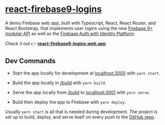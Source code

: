 # [react-firebase9-logins](https://react-firebase9-logins.web.app)

A demo Firebase web app, built with Typescript, React, React Router, and React Bootstrap, that implements user logins
using the new [Firebase 9+ modular API](https://firebase.google.com/docs/web/modular-upgrade) as well as the [Firebase
Auth with Identity
Platform](https://firebase.google.com/docs/auth?hl=en&authuser=1&_gl=1*1oolcop*_ga*Mjk1NzA5MjQ0LjE2ODMwODA2MTY.*_ga_CW55HF8NVT*MTY4NzgwNDE4OC4yMi4xLjE2ODc4MDQzMzguMC4wLjA.#identity-platform).

Check it out 👉 **[react-firebase9-logins.web.app](https://react-firebase9-logins.web.app)**

## Dev Commands

-   Start the app locally for development at [localhost:3000](http://localhost:3000) with `yarn start`.

-   Build the app locally in [/build](/build) with `yarn build`.

-   Serve the app locally from [/build](/build) to [localhost:3001](http://localhost:3001) with `yarn serve`.

-   Build then deploy the app to Firebase with `yarn deploy`.

Usually `yarn start` is all that is needed during development. The project is set up to build, deploy, and serve
itself on every push to the [GitHub repo](https://github.com/blaketyro/react-firebase9-logins).
